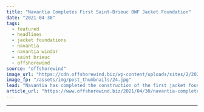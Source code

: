 ```yaml
---
title: "Navantia Completes First Saint-Brieuc OWF Jacket Foundation"
date: "2021-04-30"
tags: 
  - featured
  - headlines
  - jacket foundations
  - navantia
  - navantia windar
  - saint brieuc
  - offshorewind
source: "offshorewind"
image_url: "https://cdn.offshorewind.biz/wp-content/uploads/sites/2/2021/04/30142503/Navantia_First-jacket-for-Saint-Brieuc-OWF.jpg"
image_fp: "/assets/img/post_thumbnails/24.jpg"
lead: "Navantia has completed the construction of the first jacket foundation for the French Saint-Brieuc"
article_url: "https://www.offshorewind.biz/2021/04/30/navantia-completes-first-saint-brieuc-owf-jacket-foundation/"
---
```


---
